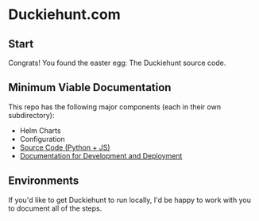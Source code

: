 # Duckiehunt.com

## Start

Congrats!  You found the easter egg:  The Duckiehunt source code.

## Minimum Viable Documentation

This repo has the following major components (each in their own subdirectory):

* Helm Charts
* Configuration
* [Source Code (Python + JS)](https://github.com/lastcoolnameleft/duckiehunt/tree/master/django)
* [Documentation for Development and Deployment](https://github.com/lastcoolnameleft/duckiehunt/tree/master/docs)

## Environments

If you'd like to get Duckiehunt to run locally, I'd be happy to work with you to document all of the steps.
